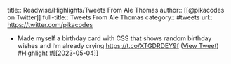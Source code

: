 title:: Readwise/Highlights/Tweets From Ale Thomas
author:: [[@pikacodes on Twitter]]
full-title:: Tweets From Ale Thomas
category:: #tweets
url:: https://twitter.com/pikacodes

- Made myself a birthday card with CSS that shows random birthday wishes and I’m already crying https://t.co/XTGDRDEY9f ([View Tweet](https://twitter.com/pikacodes/status/1615831536959623170)) #Highlight #[[2023-05-04]]